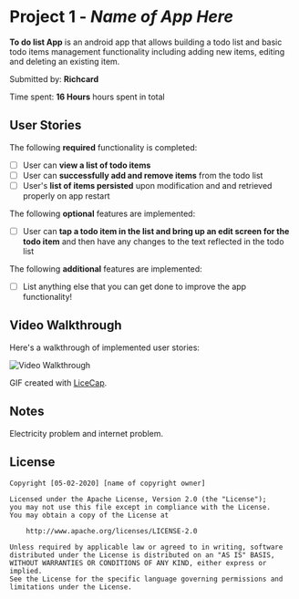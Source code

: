 # Project 1 - *Name of App Here*

**To do list App** is an android app that allows building a todo list and basic todo items management functionality including adding new items, editing and deleting an existing item.

Submitted by: **Richcard**

Time spent: **16 Hours** hours spent in total

## User Stories

The following **required** functionality is completed:

* [ ] User can **view a list of todo items**
* [ ] User can **successfully add and remove items** from the todo list
* [ ] User's **list of items persisted** upon modification and and retrieved properly on app restart

The following **optional** features are implemented:

* [ ] User can **tap a todo item in the list and bring up an edit screen for the todo item** and then have any changes to the text reflected in the todo list

The following **additional** features are implemented:

* [ ] List anything else that you can get done to improve the app functionality!

## Video Walkthrough

Here's a walkthrough of implemented user stories:

<img src='https://imgur.com/24GSuqV' title='Video Walkthrough' width='' alt='Video Walkthrough' />

GIF created with [LiceCap](http://www.cockos.com/licecap/).

## Notes

Electricity problem and internet problem.

## License

    Copyright [05-02-2020] [name of copyright owner]

    Licensed under the Apache License, Version 2.0 (the "License");
    you may not use this file except in compliance with the License.
    You may obtain a copy of the License at

        http://www.apache.org/licenses/LICENSE-2.0

    Unless required by applicable law or agreed to in writing, software
    distributed under the License is distributed on an "AS IS" BASIS,
    WITHOUT WARRANTIES OR CONDITIONS OF ANY KIND, either express or implied.
    See the License for the specific language governing permissions and
    limitations under the License.
